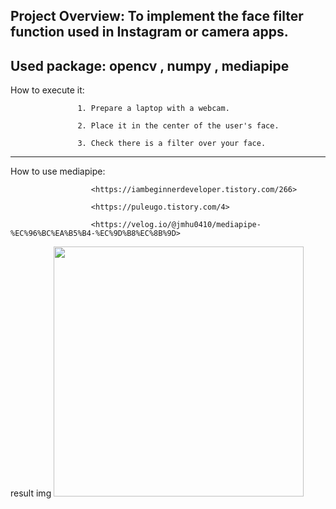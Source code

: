 ## Project Overview: To implement the face filter function used in Instagram or camera apps. ##

Used package: opencv , numpy , mediapipe
---

How to execute it: 

                   1. Prepare a laptop with a webcam.

                   2. Place it in the center of the user's face.
                   
                   3. Check there is a filter over your face.

---
<reference>
How to use mediapipe:  
  
                      <https://iambeginnerdeveloper.tistory.com/266>
  
                      <https://puleugo.tistory.com/4>
                       
                      <https://velog.io/@jmhu0410/mediapipe-%EC%96%BC%EA%B5%B4-%EC%9D%B8%EC%8B%9D>



result img 
<img src="https://github.com/user-attachments/assets/856c09cd-9f2b-4e36-bda5-99f5002f7d48" width="400" height="400">

                  

